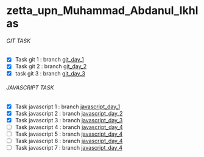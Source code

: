 # zetta_upn_Muhammad_Abdanul_Ikhlas

###### GIT TASK
* [x] Task git 1 : branch [git_day_1](https://github.com/AbdanulIkhlas/zetta_upn_Muhammad_Abdanul_Ikhlas/tree/git_day_1)
* [x] Task git 2 : branch [git_day_2](https://github.com/AbdanulIkhlas/zetta_upn_Muhammad_Abdanul_Ikhlas/tree/git_day_2)
* [x] task git 3 : branch [git_day_3](https://github.com/AbdanulIkhlas/zetta_upn_Muhammad_Abdanul_Ikhlas/tree/git_day_3)

###### JAVASCRIPT TASK
* [x] Task javascript 1 : branch [javascript_day_1](https://github.com/AbdanulIkhlas/zetta_upn_Muhammad_Abdanul_Ikhlas/tree/javascript_day_1)
* [x] Task javascript 2 : branch [javascript_day_2](https://github.com/AbdanulIkhlas/zetta_upn_Muhammad_Abdanul_Ikhlas/tree/javascript_day_2)
* [x] Task javascript 3 : branch [javascript_day_3](https://github.com/AbdanulIkhlas/zetta_upn_Muhammad_Abdanul_Ikhlas/tree/javascript_day_3)
* [ ] Task javascript 4 : branch [javascript_day_4](https://github.com/AbdanulIkhlas/zetta_upn_Muhammad_Abdanul_Ikhlas/tree/javascript_day_4)
* [ ] Task javascript 5 : branch [javascript_day_4](https://github.com/AbdanulIkhlas/zetta_upn_Muhammad_Abdanul_Ikhlas/tree/javascript_day_5)
* [ ] Task javascript 6 : branch [javascript_day_4](https://github.com/AbdanulIkhlas/zetta_upn_Muhammad_Abdanul_Ikhlas/tree/javascript_day_6)
* [ ] Task javascript 7 : branch [javascript_day_4](https://github.com/AbdanulIkhlas/zetta_upn_Muhammad_Abdanul_Ikhlas/tree/javascript_day_7)
